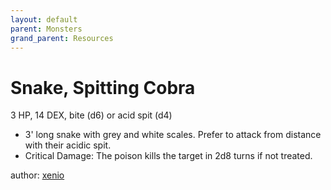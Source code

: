 ```yaml
---
layout: default
parent: Monsters
grand_parent: Resources
---
```


# Snake, Spitting Cobra
3 HP, 14 DEX, bite (d6) or acid spit (d4)
-   3' long snake with grey and white scales. Prefer to attack from
    distance with their acidic spit.
-   Critical Damage: The poison kills the target in 2d8 turns if not
    treated.

author: [xenio](https://xenioinabottle.blogspot.com)
